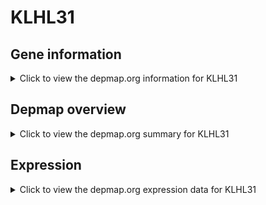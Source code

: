 <h1>KLHL31</h1>

<h2>Gene information</h2>
<details>
  <summary>Click to view the depmap.org information for KLHL31</summary>
  <p><a href="https://depmap.org/portal/gene/KLHL31?tab=about" target="_BLANK">Open page in a new tab...</a></p>
  <iframe src="https://depmap.org/portal/gene/KLHL31?tab=about" style="border:none;width:100%;height:800px"></iframe>
</details>

<h2>Depmap overview</h2>
<details>
  <summary>Click to view the depmap.org summary for KLHL31</summary>
  <p><a href="https://depmap.org/portal/gene/KLHL31?tab=overview" target="_BLANK">Open page in a new tab...</a></p>
  <iframe src="https://depmap.org/portal/gene/KLHL31?tab=overview" style="border:none;width:100%;height:800px"></iframe>
</details>

<h2>Expression</h2>
<details>
  <summary>Click to view the depmap.org expression data for KLHL31</summary>
  <p><a href="https://depmap.org/portal/gene/KLHL31?tab=characterization" target="_BLANK">Open page in a new tab...</a></p>
  <iframe src="https://depmap.org/portal/gene/KLHL31?tab=characterization" style="border:none;width:100%;height:800px"></iframe>
</details>


<!--
<h2>Reactome Pathway diagram</h2>
<details>
  <summary>Click to view the Reactome pathway for KLHL31</summary>
  <p><a href="PURL" target="_BLANK">Open page in a new tab...</a></p>
  PNAME
</details>
-->


